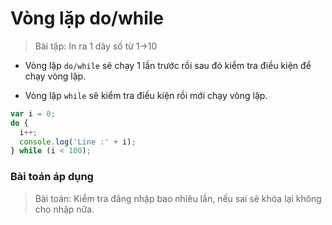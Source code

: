 # Vòng lặp do/while

> Bài tập: In ra 1 dãy số từ 1->10

- Vòng lặp `do/while` sẽ chạy 1 lần trước rồi sau đó kiểm tra điều kiện để chạy vòng lặp.

- Vòng lặp `while` sẽ kiểm tra điều kiện rồi mới chạy vòng lặp.

```js
var i = 0;
do {
  i++;
  console.log('Line :' + i);
} while (i < 100);
```

### Bài toán áp dụng

> Bài toán: Kiểm tra đăng nhập bao nhiêu lần, nếu sai sẽ khóa lại không cho nhập nữa.
